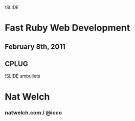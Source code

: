 !SLIDE 
# Fast Ruby Web Development
## February 8th, 2011
## CPLUG

!SLIDE smbullets
# Nat Welch 
### natwelch.com  /  @icco

